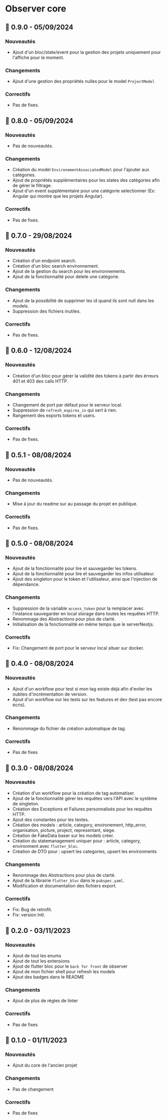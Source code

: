 # Observer core

## 🚀 0.9.0 - 05/09/2024
### Nouveautés

- Ajout d'un bloc/state/event pour la gestion des projets uniquement pour l'affiche pour le moment.

### Changements

- Ajout d'une gestion des propriétés nulles pour le model `ProjectModel`

### Correctifs

- Pas de fixes.


## 🚀 0.8.0 - 05/09/2024
### Nouveautés

- Pas de nouveautés.

### Changements

- Création du model `EnvironementAssociatedModel` pour l'ajouter aux catégories.
- Ajout de propriétés supplémentaires pour les states des catégories afin de gérer le filtrage.
- Ajout d'un event supplémentaire pour une catégorie selectionner (Ex: Angular qui montre que les projets Angular).

### Correctifs

- Pas de fixes.


## 🚀 0.7.0 - 29/08/2024
### Nouveautés

- Création d'un endpoint search.
- Création d'un bloc search environnement.
- Ajout de la gestion du search pour les environnements.
- Ajout de la fonctionnalité pour delete une catégorie.

### Changements

- Ajout de la possibilité de supprimer les id quand ils sont null dans les models.
- Suppression des fichiers inutiles.

### Correctifs

- Pas de fixes.


## 🚀 0.6.0 - 12/08/2024
### Nouveautés

- Création d'un bloc pour gérer la validité des tokens à partir des érreurs 401 et 403 des calls HTTP.

### Changements

- Changement de port par défaut pour le serveur local.
- Suppression de `refresh_expires_in` qui sert à rien.
- Rangement des exports tokens et users.

### Correctifs

- Pas de fixes.


## 🚀 0.5.1 - 08/08/2024
### Nouveautés

- Pas de nouveautés.

### Changements

- Mise à jour du readme sur au passage du projet en publique.

### Correctifs

- Pas de fixes.

## 🚀 0.5.0 - 08/08/2024
### Nouveautés

- Ajout de la fonctionnalité pour lire et sauvegarder les tokens.
- Ajout de la fonctionnalité pour lire et sauvegarder les infos utilisateur.
- Ajout des singleton pour le token et l'utilisateur, ainsi que l'injection de dépendance.

### Changements

- Suppression de la variable `access_token` pour la remplacer avec l'instance sauvegarder en local storage dans toutes les requêtes HTTP.
- Renommage des Abstractions pour plus de clarté.
- Initialisation de la fonctionnalité en même temps que le serverNestjs.

### Correctifs

- Fix: Changement de port pour le serveur local situer sur docker.


## 🚀 0.4.0 - 08/08/2024
### Nouveautés

- Ajout d'un workflow pour test si mon tag existe déjà afin d'eviter les oublies d'incrémentation de version.
- Ajout d'un workflow our les tests sur les features et dev (test pas encore écris).

### Changements

- Renommage du fichier de création automatique de tag.

### Correctifs

- Pas de fixes


## 🚀 0.3.0 - 08/08/2024
### Nouveautés

- Création d'un workflow pour la création de tag automatiser.
- Ajout de la fonctionnalité gérer les requêtes vers l'API avec le système de singleton.
- Création des Exceptions et Failures personnalisés pour les requêtes HTTP.
- Ajout des constantes pour les textes.
- Création des models : article, category, environement, http_error, organisation, picture, project, representant, siege.
- Création de FakeData baser sur les models créer.
- Création du statemanagement uniquer pour : article, category, environment avec `flutter_bloc`.
- Création de DTO pour : upsert les categories, upsert les environments

### Changements

- Renommage des Abstractions pour plus de clarté.
- Ajout de la librairie `flutter_bloc` dans le `pubspec.yaml`.
- Modification et documentation des fichiers export.

### Correctifs

- Fix: Bug de retrofit.
- Fix: version Intl.


## 🚀 0.2.0 - 03/11/2023
### Nouveautés

- Ajout de tout les enums
- Ajout de tout les extensions
- Ajout de flutter bloc pour le `back for front` de observer
- Ajout de mon fichier shell pour refresh les models
- Ajout des badges dans le README

### Changements

- Ajout de plus de règles de linter

### Correctifs

- Pas de fixes


## 🚀 0.1.0 - 01/11/2023
### Nouveautés

- Ajout du core de l'ancien projet

### Changements

- Pas de changement

### Correctifs

- Pas de fixes